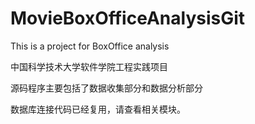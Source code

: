 # MovieBoxOfficeAnalysisGit
This is a project for BoxOffice analysis

中国科学技术大学软件学院工程实践项目

源码程序主要包括了数据收集部分和数据分析部分

数据库连接代码已经复用，请查看相关模块。

